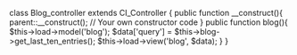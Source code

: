 class Blog_controller extends CI_Controller {
	public function __construct(){
        	parent::__construct();
        	// Your own constructor code
    }
	public function blog(){
        	$this->load->model('blog');
		$data['query'] = $this->blog->get_last_ten_entries();
		$this->load->view('blog', $data);
	}
}
